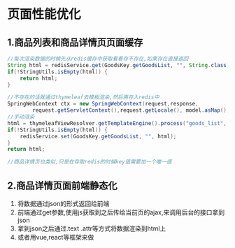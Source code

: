 # 页面性能优化


## 1.商品列表和商品详情页页面缓存
```java
//每次渲染数据的时候先从redis缓存中获取看看存不存在,如果存在直接返回
String html = redisService.get(GoodsKey.getGoodsList, "", String.class);
if(!StringUtils.isEmpty(html)) {
	return html;
}

//不存在的话就通过thymeleaf去模板渲染,然后再存入redis中
SpringWebContext ctx = new SpringWebContext(request,response,
		request.getServletContext(),request.getLocale(), model.asMap(), applicationContext );
//手动渲染
html = thymeleafViewResolver.getTemplateEngine().process("goods_list", ctx);
if(!StringUtils.isEmpty(html)) {
	redisService.set(GoodsKey.getGoodsList, "", html);
}
return html;

//商品详情页也类似,只是在存取redis的时候key值需要加一个唯一值
```

## 2.商品详情页面前端静态化
1. 将数据通过json的形式返回给前端
2. 前端通过get参数,使用js获取到之后传给当前页的ajax,来调用后台的接口拿到json
3. 拿到json之后通过.text .attr等方式将数据渲染到html上
4. 或者用vue,react等框架来做


